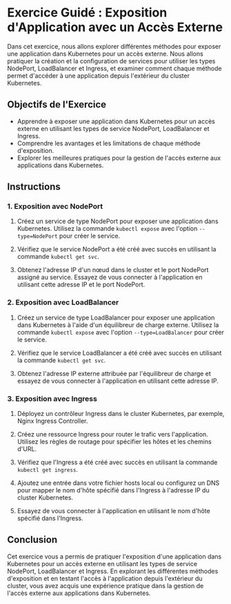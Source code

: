 # Exercice Guidé : Exposition d'Application avec un Accès Externe

Dans cet exercice, nous allons explorer différentes méthodes pour exposer une application dans Kubernetes pour un accès externe. Nous allons pratiquer la création et la configuration de services pour utiliser les types NodePort, LoadBalancer et Ingress, et examiner comment chaque méthode permet d'accéder à une application depuis l'extérieur du cluster Kubernetes.

## Objectifs de l'Exercice

- Apprendre à exposer une application dans Kubernetes pour un accès externe en utilisant les types de service NodePort, LoadBalancer et Ingress.
- Comprendre les avantages et les limitations de chaque méthode d'exposition.
- Explorer les meilleures pratiques pour la gestion de l'accès externe aux applications dans Kubernetes.

## Instructions

### 1. Exposition avec NodePort

1. Créez un service de type NodePort pour exposer une application dans Kubernetes. Utilisez la commande `kubectl expose` avec l'option `--type=NodePort` pour créer le service.

2. Vérifiez que le service NodePort a été créé avec succès en utilisant la commande `kubectl get svc`.

3. Obtenez l'adresse IP d'un nœud dans le cluster et le port NodePort assigné au service. Essayez de vous connecter à l'application en utilisant cette adresse IP et le port NodePort.

### 2. Exposition avec LoadBalancer

1. Créez un service de type LoadBalancer pour exposer une application dans Kubernetes à l'aide d'un équilibreur de charge externe. Utilisez la commande `kubectl expose` avec l'option `--type=LoadBalancer` pour créer le service.

2. Vérifiez que le service LoadBalancer a été créé avec succès en utilisant la commande `kubectl get svc`.

3. Obtenez l'adresse IP externe attribuée par l'équilibreur de charge et essayez de vous connecter à l'application en utilisant cette adresse IP.

### 3. Exposition avec Ingress

1. Déployez un contrôleur Ingress dans le cluster Kubernetes, par exemple, Nginx Ingress Controller.

2. Créez une ressource Ingress pour router le trafic vers l'application. Utilisez les règles de routage pour spécifier les hôtes et les chemins d'URL.

3. Vérifiez que l'Ingress a été créé avec succès en utilisant la commande `kubectl get ingress`.

4. Ajoutez une entrée dans votre fichier hosts local ou configurez un DNS pour mapper le nom d'hôte spécifié dans l'Ingress à l'adresse IP du cluster Kubernetes.

5. Essayez de vous connecter à l'application en utilisant le nom d'hôte spécifié dans l'Ingress.

## Conclusion

Cet exercice vous a permis de pratiquer l'exposition d'une application dans Kubernetes pour un accès externe en utilisant les types de service NodePort, LoadBalancer et Ingress. En explorant les différentes méthodes d'exposition et en testant l'accès à l'application depuis l'extérieur du cluster, vous avez acquis une expérience pratique dans la gestion de l'accès externe aux applications dans Kubernetes.